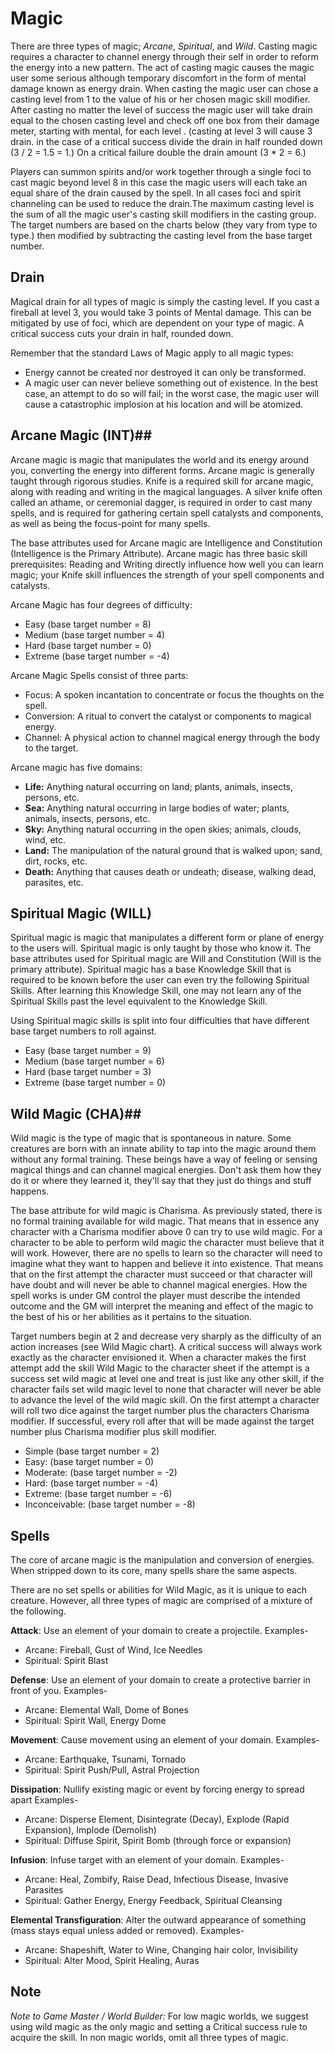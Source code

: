 # Magic #
There are three types of magic; _Arcane_, _Spiritual_, and _Wild_.
Casting magic requires a character to channel energy through their self in order to reform the energy into a new pattern. The act of casting magic causes the magic user some serious although temporary discomfort in the form of mental damage known as energy drain. When casting the magic user can chose a casting level from 1 to the value of his or her chosen magic skill modifier. After casting no matter the level of success the magic user will take drain equal to the chosen casting level and check off one box from their damage meter, starting with mental, for each level . (casting at level 3 will cause 3 drain. in the case of a critical success divide the drain in half rounded down (3 / 2 = 1.5 = 1.) On a critical failure double the drain amount (3 * 2 = 6.)

Players can summon spirits and/or work together through a single foci to cast magic beyond level 8 in this case the magic users will each take an equal share of the drain caused by the spell. In all cases foci and spirit channeling can be used to reduce the drain.The maximum casting level is the sum of all the magic user's casting skill modifiers in the casting group. The target numbers are based on the charts below (they vary from type to type.) then modified by subtracting the casting level from the base target number.

## Drain ##
Magical drain for all types of magic is simply the casting level. If you cast a fireball at level 3, you would take 3 points of Mental damage. This can be mitigated by use of foci, which are dependent on your type of magic. A critical success cuts your drain in half, rounded down.

Remember that the standard Laws of Magic apply to all magic types:
* Energy cannot be created nor destroyed it can only be transformed.
* A magic user can never believe something out of existence. In the best case, an attempt to do so will fail; in the worst case, the magic user will cause a catastrophic implosion at his location and will be atomized. 
 
## Arcane Magic (INT)##
Arcane magic is magic that manipulates the world and its energy around you, converting the energy into different forms. Arcane magic is generally taught through rigorous studies. Knife is a required skill for arcane magic, along with reading and writing in the magical languages. A silver knife often called an athame, or ceremonial dagger, is required in order to cast many spells, and is required for gathering certain spell catalysts and components, as well as being the focus-point for many spells.

The base attributes used for Arcane magic are Intelligence and Constitution (Intelligence is the Primary Attribute). Arcane magic has three basic skill prerequisites: Reading and Writing directly influence how well you can learn magic; your Knife skill influences the strength of your spell components and catalysts.

Arcane Magic has four degrees of difficulty:

* Easy (base target number = 8)
* Medium (base target number = 4)
* Hard (base target number = 0)
* Extreme (base target number = -4)

Arcane Magic Spells consist of three parts:

* Focus: A spoken incantation to concentrate or focus the thoughts on the spell.
* Conversion: A ritual to convert the catalyst or components to magical energy.
* Channel: A physical action to channel magical energy through the body to the target.

Arcane magic has five domains:

* **Life:** Anything natural occurring on land; plants, animals, insects, persons, etc.
* **Sea:** Anything natural occurring in large bodies of water; plants, animals, insects, persons, etc.
* **Sky:** Anything natural occurring in the open skies; animals, clouds, wind, etc.
* **Land:** The manipulation of the natural ground that is walked upon; sand, dirt, rocks, etc.
* **Death:** Anything that causes death or undeath; disease, walking dead, parasites, etc.

## Spiritual Magic (WILL) ##
Spiritual magic is magic that manipulates a different form or plane of energy to the users will. Spiritual magic is only taught by those who know it. The base attributes used for Spiritual magic are Will and Constitution (Will is the primary attribute). Spiritual magic has a base Knowledge Skill that is required to be known before the user can even try the following Spiritual Skills. After learning this Knowledge Skill, one may not learn any of the Spiritual Skills past the level equivalent to the Knowledge Skill.

Using Spiritual magic skills is split into four difficulties that have different base target numbers to roll against.

* Easy (base target number = 9)
* Medium (base target number = 6)
* Hard (base target number = 3)
* Extreme (base target number = 0)

## Wild Magic (CHA)##
Wild magic is the type of magic that is spontaneous in nature. Some creatures are born with an innate ability to tap into the magic around them without any formal training. These beings have a way of feeling or sensing magical things and can channel magical energies. Don't ask them how they do it or where they learned it, they'll say that they just do things and stuff happens.

The base attribute for wild magic is Charisma. As previously stated, there is no formal training available for wild magic. That means that in essence any character with a Charisma modifier above 0 can try to use wild magic. For a character to be able to perform wild magic the character must believe that it will work. However, there are no spells to learn so the character will need to imagine what they want to happen and believe it into existence. That means that on the first attempt the character must succeed or that character will have doubt and will never be able to channel magical energies. How the spell works is under GM control the player must describe the intended outcome and the GM will interpret the meaning and effect of the magic to the best of his or her abilities as it pertains to the situation.

Target numbers begin at 2 and decrease very sharply as the difficulty of an action increases (see Wild Magic chart). A critical success will always work exactly as the character envisioned it. When a character makes the first attempt add the skill Wild Magic to the character sheet if the attempt is a success set wild magic at level one and treat is just like any other skill, if the character fails set wild magic level to none that character will never be able to advance the level of the wild magic skill. On the first attempt a character will roll two dice against the target number plus the characters Charisma modifier. If successful, every roll after that will be made against the target number plus Charisma modifier plus skill modifier.

* Simple (base target number = 2)
* Easy: (base target number = 0)
* Moderate: (base target number = -2)
* Hard: (base target number = -4)
* Extreme: (base target number = -6)
* Inconceivable: (base target number = -8)

## Spells ##
The core of arcane magic is the manipulation and conversion of energies. When stripped down to its core, many spells share the same aspects.

There are no set spells or abilities for Wild Magic, as it is unique to each creature. However, all three types of magic are comprised of a mixture of the following.

**Attack**: Use an element of your domain to create a projectile.
Examples-
* Arcane: Fireball, Gust of Wind, Ice Needles
* Spiritual: Spirit Blast

**Defense**: Use an element of your domain to create a protective barrier in front of you.
Examples-
* Arcane: Elemental Wall, Dome of Bones
* Spiritual: Spirit Wall, Energy Dome

**Movement**: Cause movement using an element of your domain.
Examples-
* Arcane: Earthquake, Tsunami, Tornado
* Spiritual: Spirit Push/Pull, Astral Projection

**Dissipation**: Nullify existing magic or event by forcing energy to spread apart
Examples-
* Arcane: Disperse Element, Disintegrate (Decay), Explode (Rapid Expansion), Implode (Demolish)
* Spiritual: Diffuse Spirit, Spirit Bomb (through force or expansion)

**Infusion**: Infuse target with an element of your domain.
Examples-
* Arcane: Heal, Zombify, Raise Dead, Infectious Disease, Invasive Parasites
* Spiritual: Gather Energy, Energy Feedback, Spiritual Cleansing

**Elemental Transfiguration**: Alter the outward appearance of something (mass stays equal unless added or removed).
Examples-
* Arcane: Shapeshift, Water to Wine, Changing hair color, Invisibility
* Spiritual: Alter Mood, Spirit Healing, Auras

## Note ##
*Note to Game Master / World Builder:* For low magic worlds, we suggest using wild magic as the only magic and setting a Critical success rule to acquire the skill. In non magic worlds, omit all three types of magic.
